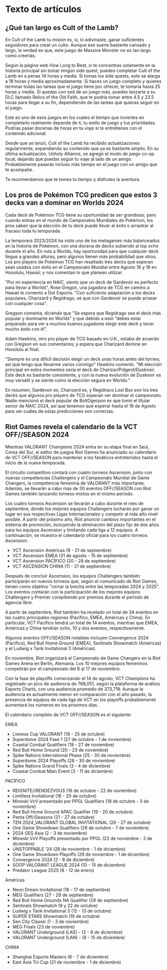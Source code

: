 # Texto de artículos
## ¿Qué tan largo es Cult of the Lamb?

En Cult of the Lamb tu misión es, si, lo adivinaste, ganar suficientes seguidores para creat un culto. Aunque ese suene bastante cansado y largo, la verdad es que, este juego de Massive Monster no es tan largo como creerías. 

Según la página web How Long to Beat, si te concentras solamente en la historia principal sin tomar ningún side quest, puedes completar Cult of the Lamb en a penas 14 horas y media. Si tomas los side quests, esto se alarga a 18 horas y media aproximadamente. Si haces un juego completo y quieres terminar todas las tareas que el juego tiene por ofrecer, te tomaría hasta 25 horas y media. Si quedas con sed de un juego más, puedes lanzarte a su DLC llamado Relics of the Old Faith, que te podría tomar entre 4.5 y 23.5 horas para llegar a su fin, dependiendo de las tareas que quieras seguir en el juego. 

Este es uno de esos juegos en los cuales el tiempo que inviertes en completarlo realmente depende de ti, tu estilo de juego y tus prioridades. Podrías pasar docenas de horas en tu viaje si te entretienes con el contenido adicional. 

Desde que se lanzó, Cult of the Lamb ha recibido actualizaciones regularmente, expandiendo su contenido que ya es bastante amplio. En su última actualización, Unholy Alliance, se agregó el modo de juego co-op local, dejando que puedas seguir tu viaje al lado de un amigo. Probablemente pasarás incluso más tiempo en el juego con un amigo que te acompañe. 

Te recomendamos que te tomes tu tiempo y disfrutes la aventura. 

## Los pros de Pokémon TCG predicen que estos 3 decks van a dominar en Worlds 2024

Cada deck de Pokémon TCG tiene su oportunidad de ser grandioso, pero cuando entras en el mundo de Camponatos Mundiales de Pokémon, los pros saben que la elección de tu deck puede llevar al éxito o arrastrar al fracaso toda tu temporada. 

La temporara 2023/2024 ha visto uno de los metagames más balanceados en la historia de Pokémon, con una docena de decks subiendo al top ocho durante el año. En ruta a Worlds, hay oportunidad para que cualquier deck llegue a grandes alturas, pero algunos tienen más probabilidad que otros. Los pro players de Pokémon TCG han resaltado tres decks que esperan sean usados con éxito en el Campeonato Mundial entre Agosto 16 y 18 en Honolulu, Hawaii; y nos comentan lo que planean utilizar. 

"Por mi experiencia en NAIC, siento que un deck de Gardevoir es perfecto para llevar a Worlds", Rose Gregon, una jugadora de TCG en camino a Hawaii le comentó a Dot Esports. "Con suficiente adaptación a los decks populares, Charizard y Regidrago, sé que con Gardevoir se puede arrasar con cualquier cosa". 

Gregson comenta, diciendo que "Se espera que Regidrago sea el deck más popular y dominante en Worlds" y que debido a esto "debes estar preparado para ver a muchos buenos jugadores elegir este deck y tener mucho éxito con él".

Adam Hawkins, otro pro player de TCG basado en U.K., estaba de acuerdo con Gregson en sus comentarios; y espera que Charizard domine en Honolulu al final. 

"Siempre es una difícil decisión elegir un deck unas horas antes del torneo, así que tengo que llevarme varios conmigo" Hawkins comentó. "Mi elección principal en estos momentos sería el deck de Charizar/Pidgeot/Dusknoir. Este deck es bastante consistente, y con la nueva evolución de Dusknoir es muy versátil y se siente como la elección segura en Worlds."

En resumen, Gardevoir ex, Charizard ex, y Regidraco Lost Box son los tres decks que algunos pro players de TCG esperan ver dominar el campeonato. Nadie mencionó el deck popular de BoltOgerpon ex que tomó el títular senior de NAIC 2024, así que tenemos que esperar hasta el 18 de Agosto para ver cuáles de estas predicciones son correctas. 

## Riot Games revela el calendario de la VCT OFF//SEASON 2024

Mientras VALORANT Champions 2024 entra en su etapa final en Seúl, Corea del Sur, el editor de juegos Riot Games ha anunciado su calendario de VCT OFF//SEASON para mantener a los fanáticos entretenidos hasta el inicio de la nueva temporada.

El circuito competitivo contará con cuatro torneos Ascension, junto con nuevas competencias Challengers y el Campeonato Mundial de Game Changers, la competencia femenina de VALORANT más importante. Además, se llevarán a cabo más de 30 eventos OFF//SEASON con Riot Games también lanzando torneos mixtos en el mismo período.

Los cuatro torneos Ascension se llevarán a cabo durante el mes de septiembre, donde los mejores equipos Challengers lucharán por ganar un lugar en sus respectivas Ligas Internacionales y competir al más alto nivel posible. A partir del próximo año, Riot anunció cambios importantes en el sistema de promoción, incluyendo la eliminación del plazo fijo de dos años para los equipos Ascension y limitando cada liga a 12 equipos. A continuación, se muestra el calendario oficial para los cuatro torneos Ascension:

- VCT Ascension Américas (9 - 21 de septiembre)
- VCT Ascension EMEA (31 de agosto - 15 de septiembre)
- VCT Ascension PACÍFICO (20 - 29 de septiembre)
- VCT ASCENSION CHINA (11 - 21 de septiembre)

Después de concluir Ascension, los equipos Challengers también participarán en nuevos torneos que, según el comunicado de Riot Games, tienen como objetivo "cerrar la brecha entre las temporadas 2024 y 2025". Los eventos contarán con la participación de los mejores equipos Challengers y Premier compitiendo por premios durante el período de agencia libre.

A partir de septiembre, Riot también ha revelado un total de 34 eventos en las cuatro principales regiones (Pacífico, EMEA, Américas y China). En particular, VCT Pacífico tendrá un total de 14 eventos, mientras que EMEA, Américas y China tendrán ocho, 10 y dos eventos, respectivamente.

Algunos eventos OFF//SEASON notables incluyen Convergence 2024 (Pacífico), Red Bull Home Ground (EMEA), Sentinels Showmatch (Américas) y el Ludwig x Tarik Invitational 3 (Américas).

En noviembre, Riot organizará el Campeonato de Game Changers en la Riot Games Arena en Berlín, Alemania. Los 10 mejores equipos femeninos competirán por el campeonato del 8 al 17 de noviembre.

Con la fase de playoffs comenzando el 14 de agosto, VCT Champions ha registrado un pico de audiencia de 768,051, según la plataforma de análisis Esports Charts, con una audiencia promedio de 373,719. Aunque la audiencia es actualmente menor en comparación con el año pasado, la presencia de equipos de cada liga de VCT en los playoffs probablemente aumentará los números en los próximos días.

El calendario completo de VCT OFF//SEASON es el siguiente:

EMEA

- Lioness Cup VALORANT (19 - 25 de octubre)
- Superdome 2024 Fase 1 (27 de octubre - 1 de noviembre)
- Coastal Combat Qualifiers (18 - 27 de noviembre)
- Red Bull Home Ground (20 - 23 de noviembre)
- Spike Nations International Phase (25 - 30 de noviembre)
- Superdome 2024 Playoffs (28 - 30 de noviembre)
- Spike Nations Grand Finals (3 - 4 de diciembre)
- Coastal Combat Main Event (3 - 11 de diciembre)

PACÍFICO

- REIGNITE//RENDEZVOUS (16 de octubre - 22 de noviembre)
- Limitless Invitational (16 - 20 de octubre)
- Mineski VxV presentado por PPGL Qualifiers (18 de octubre - 3 de noviembre)
- Red Bull Home Ground APAC Qualifier (19 - 20 de octubre)
- Penta Off//Seasons (21 - 27 de octubre)
- TEN 2024_VALORANT GLOBAL INVITATIONAL (26 - 27 de octubre)
- One Game Showdown Qualifiers (28 de octubre - 7 de noviembre)
- 2024 GES Asia (2 - 3 de noviembre)
- Mineski VxV Playoffs presentado por PPGL (22 de noviembre - 2 de diciembre)
- UNSTOPPABLE ‘24 (28 de noviembre - 1 de diciembre)
- One Game Showdown Playoffs (29 de noviembre - 1 de diciembre)
- Convergence 2024 (2 - 8 de diciembre)
- SOOP VALORANT LEAGUE 2024 (10 - 15 de diciembre)
- Predator League 2025 (8 - 12 de enero)

Américas

- Neon Dream Invitational (16 - 17 de septiembre)
- MEG Qualifiers (27 - 29 de septiembre)
- Red Bull Home Grounds NA Qualifier (29 de septiembre)
- Sentinels Showmatch (9 y 22 de octubre)
- Ludwig x Tarik Invitational 3 (12 - 13 de octubre)
- SUPER STARS Showmatch (19 de octubre)
- Sen City Classic (1 - 3 de noviembre)
- MEG Finals (23 de noviembre)
- VALORANT Underground (LAS) - (2 - 8 de diciembre)
- VALORANT Underground (LAN) - (9 - 15 de diciembre)

CHINA

- Shanghai Esports Masters (6 - 7 de diciembre)
- East Asia Tri-Cup (21 de noviembre - 1 de diciembre)